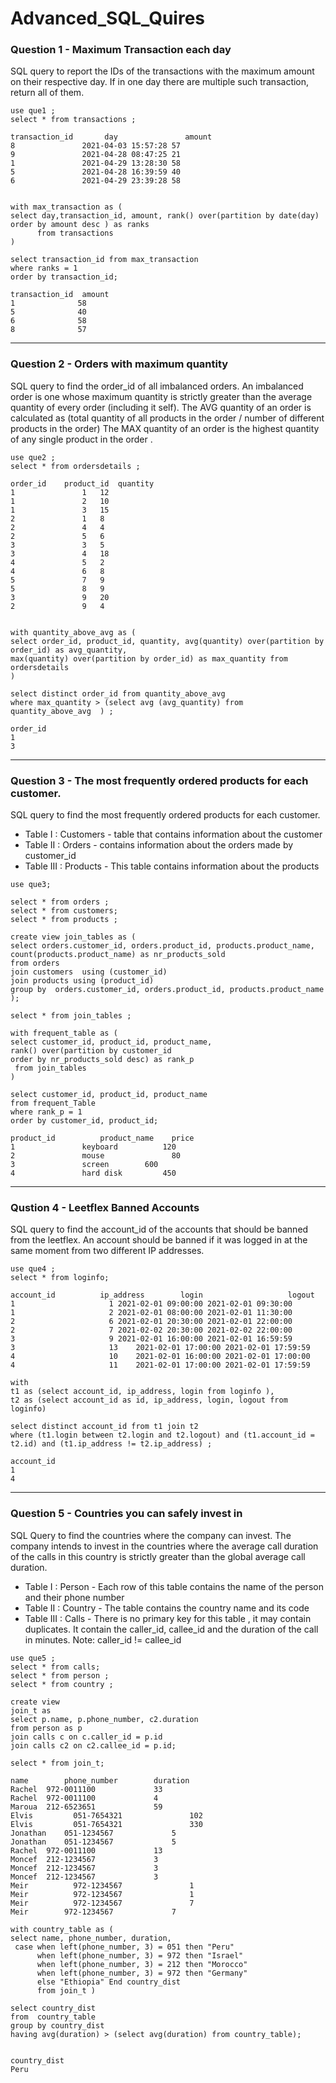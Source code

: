 # Advanced_SQL_Quires

### Question 1 - Maximum Transaction each day 
SQL query to report the IDs of the transactions with the maximum amount on their respective day. If in one day there are multiple 
such transaction, return all of them. 

~~~
use que1 ;
select * from transactions ;

transaction_id       day               amount
8	            2021-04-03 15:57:28	57
9	            2021-04-28 08:47:25	21
1	            2021-04-29 13:28:30	58
5	            2021-04-28 16:39:59	40
6	            2021-04-29 23:39:28	58


with max_transaction as (
select day,transaction_id, amount, rank() over(partition by date(day) order by amount desc ) as ranks
      from transactions
)

select transaction_id from max_transaction
where ranks = 1 
order by transaction_id;

transaction_id  amount
1	           58
5	           40
6	           58
8	           57

 ~~~

____

### Question 2 - Orders with maximum quantity 
SQL query to find the order_id of all imbalanced orders. 
An imbalanced order is one whose maximum quantity is strictly greater than the average quantity of every order (including it self).
The AVG quantity of an order is calculated as (total quantity of all products in the order / number of different products in the order) 
The MAX quantity of an order is the highest quantity of any single product in the order . 
~~~
use que2 ; 
select * from ordersdetails ;

order_id	product_id	quantity
1	            1	12
1	            2	10
1	            3	15
2	            1	8
2	            4	4
2	            5	6
3	            3	5
3	            4	18
4	            5	2
4	            6	8
5	            7	9
5	            8	9
3	            9	20
2	            9	4


with quantity_above_avg as (
select order_id, product_id, quantity, avg(quantity) over(partition by order_id) as avg_quantity, 
max(quantity) over(partition by order_id) as max_quantity from ordersdetails 
)

select distinct order_id from quantity_above_avg 
where max_quantity > (select avg (avg_quantity) from quantity_above_avg  ) ;

order_id
1
3

~~~
____

### Question 3 - The most frequently ordered products for each customer. 
SQL query to find the most frequently ordered products for each customer. 

- Table I   : Customers - table that contains information about the customer 
- Table II  : Orders - contains information about the orders made by customer_id 
- Table III : Products - This table contains information about the products 

~~~
use que3;

select * from orders ; 
select * from customers; 
select * from products ; 

create view join_tables as (
select orders.customer_id, orders.product_id, products.product_name,
count(products.product_name) as nr_products_sold
from orders 
join customers  using (customer_id)
join products using (product_id)
group by  orders.customer_id, orders.product_id, products.product_name
);

select * from join_tables ; 

with frequent_table as (
select customer_id, product_id, product_name, 
rank() over(partition by customer_id
order by nr_products_sold desc) as rank_p 
 from join_tables
)

select customer_id, product_id, product_name 
from frequent_Table
where rank_p = 1 
order by customer_id, product_id;

product_id      	product_name	price
1	            keyboard	      120
2	            mouse            	80
3	            screen	      600
4	            hard disk	      450

~~~

___

### Qustion 4 - Leetflex Banned Accounts 
SQL query to find the account_id of the accounts that should be banned from the leetflex. 
An account should be banned if it was logged in at the same moment from two different IP addresses. 

~~~
use que4 ; 
select * from loginfo;

account_id      	ip_address	      login	                  logout
1	                  1	2021-02-01 09:00:00	2021-02-01 09:30:00
1	                  2	2021-02-01 08:00:00	2021-02-01 11:30:00
2	                  6	2021-02-01 20:30:00	2021-02-01 22:00:00
2	                  7	2021-02-02 20:30:00	2021-02-02 22:00:00
3	                  9	2021-02-01 16:00:00	2021-02-01 16:59:59
3	                  13	2021-02-01 17:00:00	2021-02-01 17:59:59
4	                  10	2021-02-01 16:00:00	2021-02-01 17:00:00
4	                  11	2021-02-01 17:00:00	2021-02-01 17:59:59

with 
t1 as (select account_id, ip_address, login from loginfo ),
t2 as (select account_id as id, ip_address, login, logout from loginfo)

select distinct account_id from t1 join t2
where (t1.login between t2.login and t2.logout) and (t1.account_id = t2.id) and (t1.ip_address != t2.ip_address) ;

account_id
1
4

~~~
___

### Question 5 - Countries you can safely invest in 
SQL Query to find the countries where the company can invest. 
The company intends to invest in the countries where the average call duration of the calls in this country is strictly greater than 
the global average call duration. 


- Table I   : Person  - Each row of this table contains the name of the person and their phone number
- Table II  : Country - The table contains the country name and its code 
- Table III : Calls   - There is no primary key for this table , it may contain duplicates. It contain the caller_id, callee_id and the duration of the call 
                      in minutes. Note: caller_id != callee_id

                      
~~~
use que5 ; 
select * from calls; 
select * from person ; 
select * from country ; 

create view  
join_t as
select p.name, p.phone_number, c2.duration
from person as p 
join calls c on c.caller_id = p.id
join calls c2 on c2.callee_id = p.id;

select * from join_t;

name      	phone_number        duration
Rachel	972-0011100	            33
Rachel	972-0011100	            4
Maroua	212-6523651	            59
Elvis	      051-7654321	            102
Elvis	      051-7654321            	330
Jonathan	051-1234567            	5
Jonathan	051-1234567            	5
Rachel	972-0011100            	13
Moncef	212-1234567	            3
Moncef	212-1234567	            3
Moncef	212-1234567	            3
Meir	      972-1234567	            1
Meir	      972-1234567            	1
Meir	      972-1234567            	7
Meir      	972-1234567	            7

with country_table as (
select name, phone_number, duration, 
 case when left(phone_number, 3) = 051 then "Peru"
      when left(phone_number, 3) = 972 then "Israel"
      when left(phone_number, 3) = 212 then "Morocco"
      when left(phone_number, 3) = 972 then "Germany"
      else "Ethiopia" End country_dist
      from join_t )

select country_dist 
from  country_table
group by country_dist 
having avg(duration) > (select avg(duration) from country_table);


country_dist
Peru
~~~






